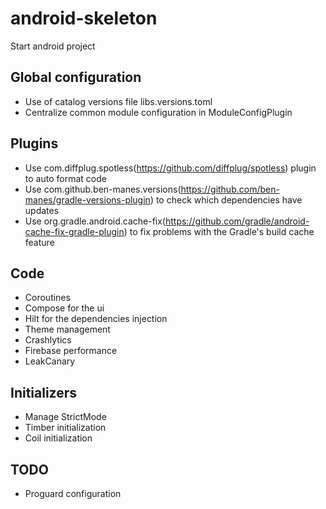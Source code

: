 # android-skeleton
Start android project

## Global configuration

- Use of catalog versions file libs.versions.toml
- Centralize common module configuration in ModuleConfigPlugin

## Plugins

- Use com.diffplug.spotless(https://github.com/diffplug/spotless) plugin to auto format code
- Use com.github.ben-manes.versions(https://github.com/ben-manes/gradle-versions-plugin) to check which dependencies have updates
- Use org.gradle.android.cache-fix(https://github.com/gradle/android-cache-fix-gradle-plugin) to fix problems with the Gradle's build cache feature

## Code

- Coroutines
- Compose for the ui
- Hilt for the dependencies injection
- Theme management
- Crashlytics
- Firebase performance
- LeakCanary

## Initializers

- Manage StrictMode
- Timber initialization
- Coil initialization

## TODO

- Proguard configuration

